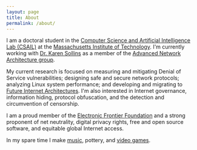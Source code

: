 ```yaml
---
layout: page
title: About
permalink: /about/
---
```


I am a doctoral student in the [Computer Science and Artificial Intelligence Lab (CSAIL)](http://csail.mit.edu) at the [Massachusetts Institute of Technology](http://www.mit.edu). I'm currently working with [Dr. Karen Sollins](http://groups.csail.mit.edu/ana/People/Sollins.html) as a member of the [Advanced Network Architecture group](http://groups.csail.mit.edu/ana/index.html).

My current research is focused on measuring and mitigating Denial of Service vulnerabilities; designing safe and secure network protocols; analyzing Linux system performance; and developing and migrating to [Future Internet Architectures](http://www.nets-fia.net). I'm also interested in Internet governance, information hiding, protocol obfuscation, and the detection and circumvention of censorship.

I am a proud member of the [Electronic Frontier Foundation](https://www.eff.org) and a strong proponent of net neutrality, digital privacy rights, free and open source software, and equitable global Internet access.

In my spare time I make [music](https://sdlwdr.bandcamp.com), pottery, and [video games](https://samdelaughter.itch.io).

